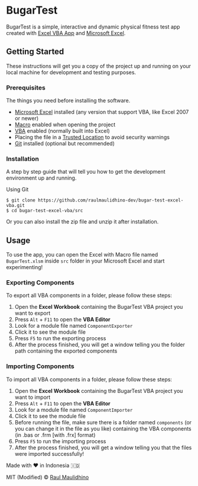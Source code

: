 # BugarTest

BugarTest is a simple, interactive and dynamic physical fitness test app created with [Excel VBA App](https://learn.microsoft.com/en-us/office/vba/library-reference/concepts/getting-started-with-vba-in-office) and [Microsoft Excel](https://www.microsoft.com/en-us/microsoft-365/excel).

## Getting Started

These instructions will get you a copy of the project up and running on your local machine for development and testing purposes.

### Prerequisites

The things you need before installing the software.

* [Microsoft Excel](https://www.microsoft.com/en-us/microsoft-365/excel) installed (any version that support VBA, like Excel 2007 or newer)
* [Macro](https://learn.microsoft.com/en-us/office/vba/library-reference/concepts/getting-started-with-vba-in-office#macros-and-the-visual-basic-editor) enabled when opening the project
* [VBA](https://learn.microsoft.com/en-us/office/vba/library-reference/concepts/getting-started-with-vba-in-office) enabled (normally built into Excel)
* Placing the file in a [Trusted Location](https://support.microsoft.com/en-us/office/change-macro-security-settings-in-excel-a97c09d2-c082-46b8-b19f-e8621e8fe373) to avoid security warnings
* [Git](https://git-scm.com/downloads) installed (optional but recommended)

### Installation

A step by step guide that will tell you how to get the development environment up and running.

Using Git

```
$ git clone https://github.com/raulmaulidhino-dev/bugar-test-excel-vba.git
$ cd bugar-test-excel-vba/src
```

Or you can also install the zip file and unzip it after installation.


## Usage


To use the app, you can open the Excel with Macro file named `BugarTest.xlsm` inside `src` folder in your Microsoft Excel and start experimenting!


### Exporting Components

To export all VBA components in a folder, please follow these steps:
1. Open the **Excel Workbook** containing the BugarTest VBA project you want to export
2. Press <code>Alt</code> + <code>F11</code> to open the **VBA Editor**
3. Look for a module file named `ComponentExporter`
4. Click it to see the module file
5. Press <code>F5</code> to run the exporting process
6. After the process finished, you will get a window telling you the folder path containing the exported components


### Importing Components

To import all VBA components in a folder, please follow these steps:
1. Open the **Excel Workbook** containing the BugarTest VBA project you want to import
2. Press <code>Alt</code> + <code>F11</code> to open the **VBA Editor**
3. Look for a module file named `ComponentImporter`
4. Click it to see the module file
5. Before running the file, make sure there is a folder named `components` (or you can change it in the file as you like) containing the VBA components (in .bas or .frm [with .frx] format)
6. Press <code>F5</code> to run the importing process
7. After the process finished, you will get a window telling you that the files were imported successfully!


Made with ❤️ in Indonesia 🇮🇩


MIT (Modified) © [Raul Maulidhino](https://rauldev.my.id)
